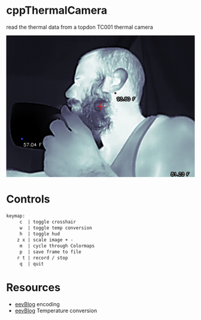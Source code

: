 # cppThermalCamera

read the thermal data from a topdon TC001 thermal camera

![output](.git-assets/capture-0.png)


# Controls

```shell
keymap:
     c  | toggle crosshair
     w  | toggle temp conversion
     h  | toggle hud
    z x | scale image + -
     m  | cycle through Colormaps
     p  | save frame to file
    r t | record / stop
     q  | quit

```

# Resources

* [eevBlog](https://www.eevblog.com/forum/thermal-imaging/infiray-and-their-p2-pro-discussion/msg4665403/#msg4665403) encoding
* [eevBlog](https://www.eevblog.com/forum/thermal-imaging/infiray-and-their-p2-pro-discussion/msg4666756/#msg4666756) Temperature conversion

